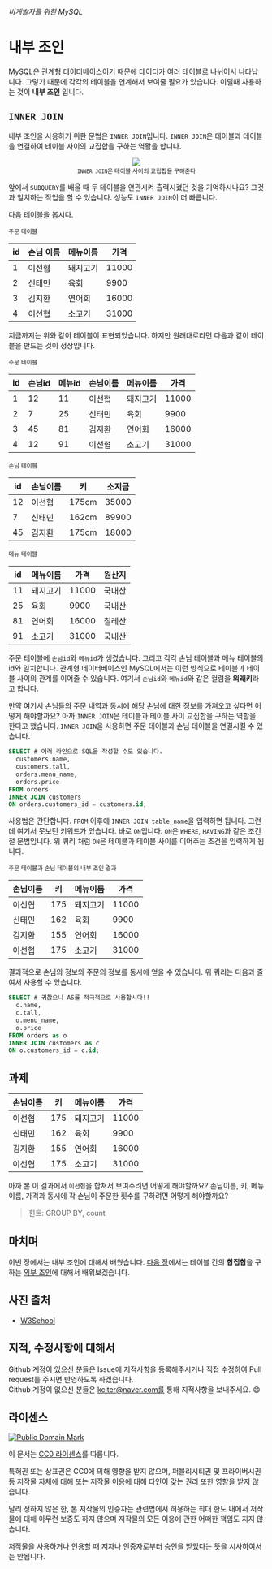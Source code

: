 ###### 비개발자를 위한 MySQL
# 내부 조인

MySQL은 관계형 데이터베이스이기 때문에 데이터가 여러 테이블로 나뉘어서 나타납니다. 그렇기 때문에 각각의 테이블을 연계해서 보여줄 필요가 있습니다. 이럴때 사용하는 것이 **내부 조인** 입니다.

## `INNER JOIN`
내부 조인을 사용하기 위한 문법은 `INNER JOIN`입니다. `INNER JOIN`은 테이블과 테이블을 연결하여 테이블 사이의 교집합을 구하는 역활을 합니다.

<p align="center">
  <img src="https://github.com/kciter/MySQLForNonDeveloper/blob/master/Images/inner_join.gif?raw=true"><br>
  <sub><code>INNER JOIN</code>은 테이블 사이의 교집합을 구해준다</sub>
</p>

앞에서 `SUBQUERY`를 배울 때 두 테이블을 연관시켜 출력시켰던 것을 기억하시나요? 그것과 일치하는 작업을 할 수 있습니다. 성능도 `INNER JOIN`이 더 빠릅니다.

다음 테이블을 봅시다.

<sub>주문 테이블</sub>

|id |손님 이름|메뉴이름|가격 |
|---|---------|--------|-----|
|1  |이선협   |돼지고기|11000|
|2  |신태민   |육회    |9900 |
|3  |김지환   |연어회  |16000|
|4  |이선협   |소고기  |31000|


지금까지는 위와 같이 테이블이 표현되었습니다. 하지만 원래대로라면 다음과 같이 테이블을 만드는 것이 정상입니다.

<sub>주문 테이블</sub>

|id |손님id|메뉴id|손님이름|메뉴이름|가격 |
|---|------|------|--------|--------|-----|
|1  |12    |11    |이선협  |돼지고기|11000|
|2  |7     |25    |신태민  |육회    |9900 |
|3  |45    |81    |김지환  |연어회  |16000|
|4  |12    |91    |이선협   |소고기  |31000|

<sub>손님 테이블</sub>

|id |손님이름|키   |소지금|
|---|--------|-----|------|
|12 |이선협  |175cm|35000 |
|7  |신태민  |162cm|89900 |
|45 |김지환  |175cm|18000 |

<sub>메뉴 테이블</sub>

|id |메뉴이름|가격  |원산지|
|---|--------|------|------|
|11 |돼지고기|11000 |국내산|
|25 |육회    |9900  |국내산|
|81 |연어회  |16000 |칠레산|
|91 |소고기  |31000 |국내산|

주문 테이블에 `손님id`와 `메뉴id`가 생겼습니다. 그리고 각각 손님 테이블과 메뉴 테이블의 id와 일치합니다. 관계형 데이터베이스인 MySQL에서는 이런 방식으로 테이블과 테이블 사이의 관계를 이어줄 수 있습니다. 여기서 `손님id`와 `메뉴id`와 같은 컬럼을 **외래키**라고 합니다.

만약 여기서 손님들의 주문 내역과 동시에 해당 손님에 대한 정보를 가져오고 싶다면 어떻게 해야할까요? 아까 `INNER JOIN`은 테이블과 테이블 사이 교집합을 구하는 역할을 한다고 했습니다. `INNER JOIN`을 사용하면 주문 테이블과 손님 테이블을 연결시킬 수 있습니다.

```sql
SELECT # 여러 라인으로 SQL을 작성할 수도 있습니다.
  customers.name,
  customers.tall,
  orders.menu_name, 
  orders.price
FROM orders
INNER JOIN customers
ON orders.customers_id = customers.id;
```

사용법은 간단합니다. `FROM` 이후에 `INNER JOIN table_name`을 입력하면 됩니다. 그런데 여기서 못보던 키워드가 있습니다. 바로 `ON`입니다. `ON`은 `WHERE`, `HAVING`과 같은 조건절 문법입니다. 위 쿼리 처럼 `ON`은 테이블과 테이블 사이를 이어주는 조건을 입력하게 됩니다.

<sub>주문 테이블과 손님 테이블의 내부 조인 결과</sub>

|손님이름|키 |메뉴이름|가격 |
|--------|---|--------|-----|
|이선협  |175|돼지고기|11000|
|신태민  |162|육회    |9900 |
|김지환  |155|연어회  |16000|
|이선협  |175|소고기  |31000|

결과적으로 손님의 정보와 주문의 정보를 동시에 얻을 수 있습니다. 위 쿼리는 다음과 줄여서 사용할 수 있습니다.

```sql
SELECT # 귀찮으니 AS를 적극적으로 사용합시다!!
  c.name,
  c.tall,
  o.menu_name, 
  o.price
FROM orders as o
INNER JOIN customers as c
ON o.customers_id = c.id;
```

## 과제

|손님이름|키 |메뉴이름|가격 |
|--------|---|--------|-----|
|이선협  |175|돼지고기|11000|
|신태민  |162|육회    |9900 |
|김지환  |155|연어회  |16000|
|이선협  |175|소고기  |31000|

아까 본 이 결과에서 `이선협`을 합쳐서 보여주려면 어떻게 해야할까요? 손님이름, 키, 메뉴이름, 가격과 동시에 각 손님이 주문한 횟수를 구하려면 어떻게 해야할까요?

> 힌트: GROUP BY, count

## 마치며
이번 장에서는 내부 조인에 대해서 배웠습니다. [다음 장](OUTER-JOIN.md)에서는 테이블 간의 **합집합**을 구하는 [외부 조인](OUTER-JOIN.md)에 대해서 배워보겠습니다.

## 사진 출처
* [W3School](http://w3schools.com/sql/)

## 지적, 수정사항에 대해서
Github 계정이 있으신 분들은 Issue에 지적사항을 등록해주시거나 직접 수정하여 Pull request를 주시면 반영하도록 하겠습니다. <br>Github 계정이 없으신 분들은 kciter@naver.com를 통해 지적사항을 보내주세요. :smile:

## 라이센스
<a rel="license" href="http://creativecommons.org/publicdomain/mark/1.0/">
<img src="https://licensebuttons.net/p/mark/1.0/88x31.png" alt="Public Domain Mark" />
</a>

이 문서는 [CC0 라이센스](LICENSE)를 따릅니다.

특허권 또는 상표권은 CC0에 의해 영향을 받지 않으며, 퍼블리시티권 및 프라이버시권 등 저작물 자체에 대해 또는 저작물 이용에 대해 타인이 갖는 권리 또한 영향을 받지 않습니다.

달리 정하지 않은 한, 본 저작물의 인증자는 관련법에서 허용하는 최대 한도 내에서 저작물에 대해 아무런 보증도 하지 않으며 저작물의 모든 이용에 관한 어떠한 책임도 지지 않습니다.

저작물을 사용하거나 인용할 때 저자나 인증자로부터 승인을 받았다는 뜻을 시사하여서는 안됩니다.
